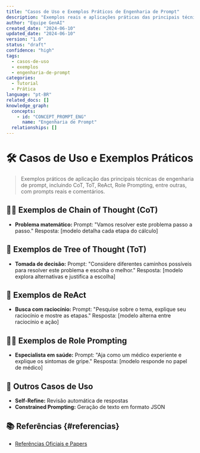```yaml
---
title: "Casos de Uso e Exemplos Práticos de Engenharia de Prompt"
description: "Exemplos reais e aplicações práticas das principais técnicas de engenharia de prompt."
author: "Equipe GenAI"
created_date: "2024-06-10"
updated_date: "2024-06-10"
version: "1.0"
status: "draft"
confidence: "high"
tags:
  - casos-de-uso
  - exemplos
  - engenharia-de-prompt
categories:
  - Tutorial
  - Prática
language: "pt-BR"
related_docs: []
knowledge_graph:
  concepts:
    - id: "CONCEPT_PROMPT_ENG"
      name: "Engenharia de Prompt"
  relationships: []
---
```


<!-- SEMANTIC_ID: CASOS_USO_PROMPT_ENG_06 -->
<!-- KNOWLEDGE_DOMAIN: IA/LLM/Prompt Engineering/Prática -->
<!-- SEMANTIC_CONFIDENCE: HIGH -->

# 🛠️ Casos de Uso e Exemplos Práticos

<!-- summary:start -->
> Exemplos práticos de aplicação das principais técnicas de engenharia de prompt, incluindo CoT, ToT, ReAct, Role Prompting, entre outras, com prompts reais e comentários.
<!-- summary:end -->

## 🧑‍🏫 Exemplos de Chain of Thought (CoT)

- **Problema matemático:**
  Prompt: "Vamos resolver este problema passo a passo."
  Resposta: [modelo detalha cada etapa do cálculo]

## 🌳 Exemplos de Tree of Thought (ToT)

- **Tomada de decisão:**
  Prompt: "Considere diferentes caminhos possíveis para resolver este problema e escolha o melhor."
  Resposta: [modelo explora alternativas e justifica a escolha]

## 🤖 Exemplos de ReAct

- **Busca com raciocínio:**
  Prompt: "Pesquise sobre o tema, explique seu raciocínio e mostre as etapas."
  Resposta: [modelo alterna entre raciocínio e ação]

## 🧑‍⚕️ Exemplos de Role Prompting

- **Especialista em saúde:**
  Prompt: "Aja como um médico experiente e explique os sintomas de gripe."
  Resposta: [modelo responde no papel de médico]

## 🧩 Outros Casos de Uso

- **Self-Refine:** Revisão automática de respostas
- **Constrained Prompting:** Geração de texto em formato JSON

## 📚 Referências {#referencias}

- [Referências Oficiais e Papers](08_referencias_prompt-engineering.md) 
